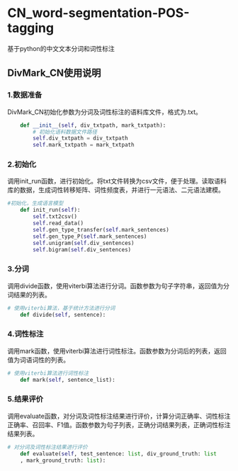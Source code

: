 # CN_word-segmentation-POS-tagging
基于python的中文文本分词和词性标注

## DivMark_CN使用说明

### 1.数据准备

DivMark_CN初始化参数为分词及词性标注的语料库文件，格式为.txt。

```python
    def __init__(self, div_txtpath, mark_txtpath):
        # 初始化语料数据文件路径
        self.div_txtpath = div_txtpath
        self.mark_txtpath = mark_txtpath
```

### 2.初始化

调用init_run函数，进行初始化。将txt文件转换为csv文件，便于处理。读取语料库的数据，生成词性转移矩阵、词性频度表，并进行一元语法、二元语法建模。

```python
#初始化，生成语言模型
    def init_run(self):
        self.txt2csv()
        self.read_data()
        self.gen_type_transfer(self.mark_sentences)
        self.gen_type_P(self.mark_sentences)
        self.unigram(self.div_sentences)
        self.bigram(self.div_sentences)
```

### 3.分词

调用divide函数，使用viterbi算法进行分词。函数参数为句子字符串，返回值为分词结果的列表。

```python
# 使用viterbi算法，基于统计方法进行分词
    def divide(self, sentence):
```

### 4.词性标注

调用mark函数，使用viterbi算法进行词性标注。函数参数为分词后的列表，返回值为词语词性的列表。

```python
# 使用viterbi算法进行词性标注
    def mark(self, sentence_list):
```

### 5.结果评价

调用evaluate函数，对分词及词性标注结果进行评价，计算分词正确率、词性标注正确率、召回率、F1值。函数参数为句子列表，正确分词结果列表，正确词性标注结果列表。

```python
# 对分词及词性标注结果进行评价
    def evaluate(self, test_sentence: list, div_ground_truth: list
    , mark_ground_truth: list):
```
